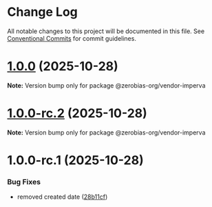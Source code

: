 # Change Log

All notable changes to this project will be documented in this file.
See [Conventional Commits](https://conventionalcommits.org) for commit guidelines.

# [1.0.0](https://github.com/zerobias-org/vendor/compare/@zerobias-org/vendor-imperva@1.0.0-rc.2...@zerobias-org/vendor-imperva@1.0.0) (2025-10-28)

**Note:** Version bump only for package @zerobias-org/vendor-imperva





# [1.0.0-rc.2](https://github.com/zerobias-org/vendor/compare/@zerobias-org/vendor-imperva@1.0.0-rc.1...@zerobias-org/vendor-imperva@1.0.0-rc.2) (2025-10-28)

**Note:** Version bump only for package @zerobias-org/vendor-imperva





# 1.0.0-rc.1 (2025-10-28)


### Bug Fixes

* removed created date ([28b11cf](https://github.com/zerobias-org/vendor/commit/28b11cf2563e9cdadd4b1dc83edd60d2fcd01df0))
